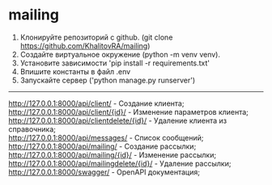 # mailing
1. Клонируйте репозиторий с github. (git clone https://github.com/KhalitovRA/mailing)
2. Создайте виртуальное окружение (python -m venv venv).
3. Установите зависимости 'pip install -r requirements.txt' 
4. Впишите константы в файл .env 
5. Запускайте сервер ('python manage.py runserver')

-------------------------------------------------------------------------------------

http://127.0.0.1:8000/api/client/ - Создание клиента;  
http://127.0.0.1:8000/api/client/{id}/ - Изменение параметров клиента;  
http://127.0.0.1:8000/api/clientdelete/{id}/ - Удаление клиента из справочника;  
http://127.0.0.1:8000/api/messages/ - Список сообщений;  
http://127.0.0.1:8000/api/mailing/ - Создание рассылки;  
http://127.0.0.1:8000/api/mailing/{id}/ - Изменение рассылки;  
http://127.0.0.1:8000/api/mailingdelete/{id}/ - Удаление рассылки;  
http://127.0.0.1:8000/swagger/ - OpenAPI документация;  